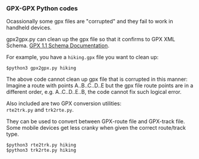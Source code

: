 ### GPX-GPX Python codes

Ocassionally some gpx files are "corrupted" and they fail to work in handheld devices.

gpx2gpx.py can clean up the gpx file so that it confirms to GPX XML Schema. [GPX 1.1 Schema Documentation](https://www.topografix.com/GPX/1/1/).

For example, you have a `hiking.gpx` file you want to clean up:
```
$python3 gpx2gpx.py hiking
```
The above code cannot clean up gpx file that is corrupted in this manner:<br>Imagine a route with points A..B..C..D..E but the gpx file route points are in a different order, e.g. A..C..D..E..B, the code cannot fix such logical error.

Also included are two GPX conversion utilities:<br> 
`rte2trk.py` and `trk2rte.py`.

They can be used to convert between GPX-route file and GPX-track file. Some mobile devices get less cranky when given the correct route/track type.
```
$python3 rte2trk.py hiking
$python3 trk2rte.py hiking
```
